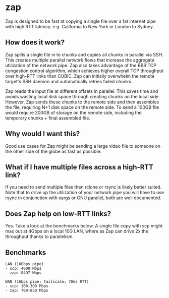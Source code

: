 # zap
Zap is designed to be fast at copying a single file over a fat internet pipe with high RTT latency. e.g. California to New York or London to Sydney. 

## How does it work?
Zap splits a single file in to chunks and copies all chunks in parallel via SSH. This creates multiple parallel network flows that increase the aggregate utilization of the network pipe. Zap also takes advantage of the BBR TCP congestion control algorithm, which achieves higher overall TCP throughput over high-RTT links than CUBIC. Zap can initially overwhelm the remote target's SSH daemon and automatically retries failed chunks. 

Zap reads the input file at different offsets in parallel. This saves time and avoids wasting local disk space through creating chunks on the local side. However, Zap sends these chunks to the remote side and then assembles the file, requiring N+1 disk space on the remote side. To send a 100GB file would require 200GB of storage on the remote side, including the temporary chunks + final assembled file. 

## Why would I want this?
Good use cases for Zap might be sending a large video file to someone on the other side of the globe as fast as possible. 

## What if I have multiple files across a high-RTT link?
If you need to send multiple files then rclone or rsync is likely better suited. Note that to drive up the utilization of your network pipe you will have to use rsync in conjunction with xargs or GNU parallel, both are well documented. 

## Does Zap help on low-RTT links?
Yes. Take a look at the benchmarks below. A single file copy with scp might max out at 4Gbps on a local 10G LAN, where as Zap can drive 2x the throughput thanks to parallelism.  

## Benchmarks
``` 
LAN (10Gbps pipe)
- scp: 4000 Mbps
- zap: 8497 Mbps

WAN (1Gbps pipe; tailscale; 70ms RTT)
- scp: 100-300 Mbps
- zap: 700-850 Mbps
```
